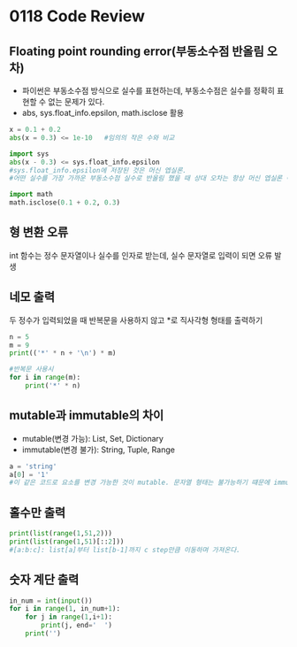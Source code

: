 # 0118 Code Review

## Floating point rounding error(부동소수점 반올림 오차)

* 파이썬은 부동소수점 방식으로 실수를 표현하는데, 부동소수점은 실수를 정확히 표현할 수 없는 문제가 있다.
* abs, sys.float_info.epsilon, math.isclose 활용

```python
x = 0.1 + 0.2
abs(x = 0.3) <= 1e-10	#임의의 작은 수와 비교

import sys
abs(x - 0.3) <= sys.float_info.epsilon
#sys.float_info.epsilon에 저장된 것은 머신 엡실론. 
#어떤 실수를 가장 가까운 부동소수점 실수로 반올림 했을 때 상대 오차는 항상 머신 엡실론 이하.

import math
math.isclose(0.1 + 0.2, 0.3)
```



## 형 변환 오류

int 함수는 정수 문자열이나 실수를 인자로 받는데, 실수 문자열로 입력이 되면 오류 발생



## 네모 출력

두 정수가 입력되었을 때 반복문을 사용하지 않고 *로 직사각형 형태를 출력하기

```python
n = 5
m = 9
print(('*' * n + '\n') * m)

#반복문 사용시
for i in range(m):
    print('*' * n)
```



## mutable과 immutable의 차이

* mutable(변경 가능): List, Set, Dictionary
* immutable(변경 불가): String, Tuple, Range

```python
a = 'string'
a[0] = '1'	
#이 같은 코드로 요소를 변경 가능한 것이 mutable. 문자열 형태는 불가능하기 떄문에 immutable.
```



## 홀수만 출력

```python
print(list(range(1,51,2)))
print(list(range(1,51)[::2]))	
#[a:b:c]: list[a]부터 list[b-1]까지 c step만큼 이동하며 가져온다.
```



## 숫자 계단 출력

```python
in_num = int(input())
for i in range(1, in_num+1):
    for j in range(1,i+1):
        print(j, end='  ')
    print('')
```

